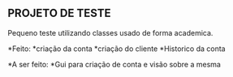## PROJETO DE TESTE

Pequeno teste utilizando classes usado de forma academica.



*Feito:
*criação da conta
*criação do cliente
*Historico da conta

*A ser feito:
*Gui para criação de conta e visão sobre a mesma